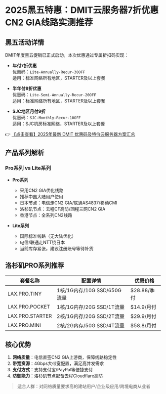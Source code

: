 # 2025黑五特惠：DMIT云服务器7折优惠 CN2 GIA线路实测推荐

## 黑五活动详情

DMIT年度黑五促销已正式启动，本次优惠通过专属折扣码实现：

- **年付7折优惠**  
  优惠码：`Lite-Annually-Recur-30OFF`  
  适用：标准网络所有地区，STARTER及以上套餐

- **半年付8折优惠**  
  优惠码：`Lite-Semi-Annually-Recur-20OFF`  
  适用：标准网络所有地区，STARTER及以上套餐

- **SJC地区月付9折**  
  优惠码：`SJC-Monthly-Recur-10OFF`  
  适用：SJC机房标准网络，STARTER及以上套餐

👉 [【点击查看】2025年最新 DMIT 优惠码及特价云服务器方案汇总](https://bit.ly/dmit_coupon)

## 产品系列解析

### Pro系列 vs Lite系列
- **Pro系列**  
  - 采用CN2 GIA优化线路  
  - 推荐中国大陆用户使用  
  - 日本节点：电信走CN2 GIA/联通AS4837/移动CMI  
  - 洛杉矶节点：去程CF高防/回程三网CN2 GIA  
  - 香港节点：全系列CN2线路

- **Lite系列**  
  - 国际标准线路（无大陆优化）  
  - 电信/联通走NTT绕日本  
  - 当前库存紧张，建议注册账号等待补货

## 洛杉矶PRO系列推荐

| 套餐名称       | 配置详情                          | 优惠价格    |
|----------------|-----------------------------------|-------------|
| LAX.PRO.TINY   | 1核/1G内存/10G SSD/650G流量      | $28.88/季付 |
| LAX.PRO.POCKET | 1核/1G内存/20G SSD/1T流量       | $14.9/月付  |
| LAX.PRO.STARTER| 2核/1G内存/20G SSD/2T流量       | $29.9/月付  |
| LAX.PRO.MINI   | 2核/2G内存/50G SSD/4T流量       | $58.8/月付  |

## 核心优势
1. **网络质量**：电信直签CN2 GIA上游商，保障线路稳定性
2. **带宽资源**：4Gbps大带宽配置，满足高并发需求
3. **支付方式**：支持支付宝/PayPal等便捷支付
4. **防御能力**：洛杉矶节点配备去程Cloudflare高防

> 适合人群：对网络质量要求高的建站用户/企业级应用/跨境电商从业者